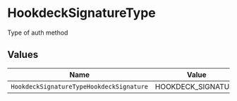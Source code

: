 # HookdeckSignatureType

Type of auth method


## Values

| Name                                     | Value                                    |
| ---------------------------------------- | ---------------------------------------- |
| `HookdeckSignatureTypeHookdeckSignature` | HOOKDECK_SIGNATURE                       |